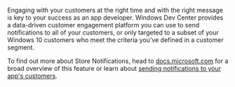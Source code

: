 Engaging with your customers at the right time and with the right message is key to your success as an app developer. Windows Dev Center provides a data-driven customer engagement platform you can use to send notifications to all of your customers, or only targeted to a subset of your Windows 10 customers who meet the criteria you’ve defined in a customer segment.

To find out more about Store Notifications, head to [docs.microsoft.com](https://docs.microsoft.com/windows/uwp/monetize/configure-your-app-to-receive-dev-center-notifications) for a broad overview of this feature or learn about [sending notifications to your app's customers](https://docs.microsoft.com/en-us/windows/uwp/publish/send-push-notifications-to-your-apps-customers).